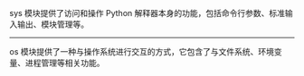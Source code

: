 sys 模块提供了访问和操作 Python 解释器本身的功能，包括命令行参数、标准输入输出、模块管理等。

---

os 模块提供了一种与操作系统进行交互的方式，它包含了与文件系统、环境变量、进程管理等相关功能。